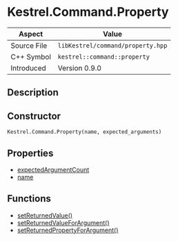 # Kestrel.Command.Property
| Aspect | Value |
| --- | --- |
| Source File | `libKestrel/command/property.hpp` |
| C++ Symbol | `kestrel::command::property` |
| Introduced | Version 0.9.0 |
## Description

## Constructor
```
Kestrel.Command.Property(name, expected_arguments)
```
## Properties

 - [expectedArgumentCount](expectedArgumentCount.md)
 - [name](name.md)
## Functions

 - [setReturnedValue()](setReturnedValue.md)
 - [setReturnedValueForArgument()](setReturnedValueForArgument.md)
 - [setReturnedPropertyForArgument()](setReturnedPropertyForArgument.md)
